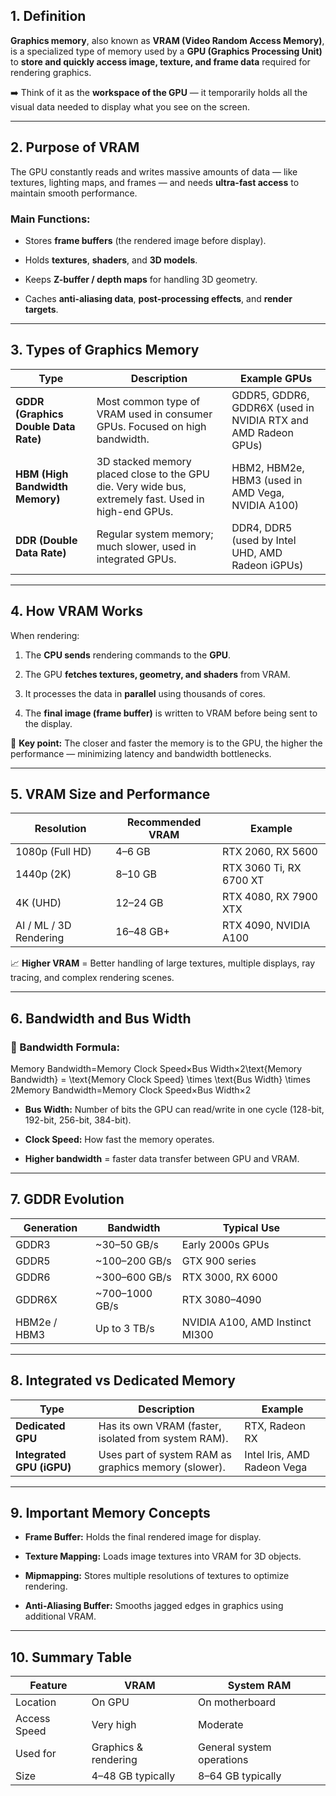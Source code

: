 ## 1. **Definition**

**Graphics memory**, also known as **VRAM (Video Random Access Memory)**, is a specialized type of memory used by a **GPU (Graphics Processing Unit)** to **store and quickly access image, texture, and frame data** required for rendering graphics.

➡️ Think of it as the **workspace of the GPU** — it temporarily holds all the visual data needed to display what you see on the screen.

---

## 2. **Purpose of VRAM**

The GPU constantly reads and writes massive amounts of data — like textures, lighting maps, and frames — and needs **ultra-fast access** to maintain smooth performance.

### Main Functions:

- Stores **frame buffers** (the rendered image before display).
    
- Holds **textures**, **shaders**, and **3D models**.
    
- Keeps **Z-buffer / depth maps** for handling 3D geometry.
    
- Caches **anti-aliasing data**, **post-processing effects**, and **render targets**.
    

---

## 3. **Types of Graphics Memory**

|Type|Description|Example GPUs|
|---|---|---|
|**GDDR (Graphics Double Data Rate)**|Most common type of VRAM used in consumer GPUs. Focused on high bandwidth.|GDDR5, GDDR6, GDDR6X (used in NVIDIA RTX and AMD Radeon GPUs)|
|**HBM (High Bandwidth Memory)**|3D stacked memory placed close to the GPU die. Very wide bus, extremely fast. Used in high-end GPUs.|HBM2, HBM2e, HBM3 (used in AMD Vega, NVIDIA A100)|
|**DDR (Double Data Rate)**|Regular system memory; much slower, used in integrated GPUs.|DDR4, DDR5 (used by Intel UHD, AMD Radeon iGPUs)|

---

## 4. **How VRAM Works**

When rendering:

1. The **CPU sends** rendering commands to the **GPU**.
    
2. The GPU **fetches textures, geometry, and shaders** from VRAM.
    
3. It processes the data in **parallel** using thousands of cores.
    
4. The **final image (frame buffer)** is written to VRAM before being sent to the display.
    

🧠 **Key point:** The closer and faster the memory is to the GPU, the higher the performance — minimizing latency and bandwidth bottlenecks.

---

## 5. **VRAM Size and Performance**

|Resolution|Recommended VRAM|Example|
|---|---|---|
|1080p (Full HD)|4–6 GB|RTX 2060, RX 5600|
|1440p (2K)|8–10 GB|RTX 3060 Ti, RX 6700 XT|
|4K (UHD)|12–24 GB|RTX 4080, RX 7900 XTX|
|AI / ML / 3D Rendering|16–48 GB+|RTX 4090, NVIDIA A100|

📈 **Higher VRAM** = Better handling of large textures, multiple displays, ray tracing, and complex rendering scenes.

---

## 6. **Bandwidth and Bus Width**

### 🧮 Bandwidth Formula:

Memory Bandwidth=Memory Clock Speed×Bus Width×2\text{Memory Bandwidth} = \text{Memory Clock Speed} \times \text{Bus Width} \times 2Memory Bandwidth=Memory Clock Speed×Bus Width×2

- **Bus Width:** Number of bits the GPU can read/write in one cycle (128-bit, 192-bit, 256-bit, 384-bit).
    
- **Clock Speed:** How fast the memory operates.
    
- **Higher bandwidth** = faster data transfer between GPU and VRAM.
    

---

## 7. **GDDR Evolution**

|Generation|Bandwidth|Typical Use|
|---|---|---|
|GDDR3|~30–50 GB/s|Early 2000s GPUs|
|GDDR5|~100–200 GB/s|GTX 900 series|
|GDDR6|~300–600 GB/s|RTX 3000, RX 6000|
|GDDR6X|~700–1000 GB/s|RTX 3080–4090|
|HBM2e / HBM3|Up to 3 TB/s|NVIDIA A100, AMD Instinct MI300|

---

## 8. **Integrated vs Dedicated Memory**

|Type|Description|Example|
|---|---|---|
|**Dedicated GPU**|Has its own VRAM (faster, isolated from system RAM).|RTX, Radeon RX|
|**Integrated GPU (iGPU)**|Uses part of system RAM as graphics memory (slower).|Intel Iris, AMD Radeon Vega|

---

## 9. **Important Memory Concepts**

- **Frame Buffer:** Holds the final rendered image for display.
    
- **Texture Mapping:** Loads image textures into VRAM for 3D objects.
    
- **Mipmapping:** Stores multiple resolutions of textures to optimize rendering.
    
- **Anti-Aliasing Buffer:** Smooths jagged edges in graphics using additional VRAM.
    

---

## 10. **Summary Table**

|Feature|VRAM|System RAM|
|---|---|---|
|Location|On GPU|On motherboard|
|Access Speed|Very high|Moderate|
|Used for|Graphics & rendering|General system operations|
|Size|4–48 GB typically|8–64 GB typically|